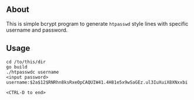 ## About

This is simple bcrypt program to generate `htpasswd` style lines with specific username and password.


## Usage

```shell
cd /to/this/dir
go build 
./htpasswdc username
<input password>
username:$2a$12$RNRhn8ksRxeOpCAQUIW41.4H81e5x9wSaGEz.ul3IuXuiX8XNxxbi

<CTRL-D to end>
```